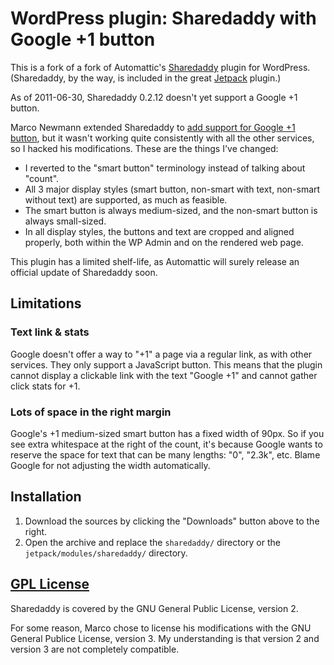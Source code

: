 WordPress plugin: Sharedaddy with Google +1 button
==================================================

This is a fork of a fork of Automattic's [Sharedaddy](http://wordpress.org/extend/plugins/sharedaddy/) plugin for WordPress.  (Sharedaddy, by the way, is included in the great [Jetpack](http://wordpress.org/extend/plugins/jetpack/) plugin.)

As of 2011-06-30, Sharedaddy 0.2.12 doesn't yet support a Google +1 button.

Marco Newmann extended Sharedaddy to [add support for Google +1 button](http://p0l0.binware.org/index.php/2011/06/03/google-1-for-sharedaddy/), but it wasn't working quite consistently with all the other services, so I hacked his modifications.  These are the things I've changed:

*    I reverted to the "smart button" terminology instead of talking about "count".
*    All 3 major display styles (smart button, non-smart with text, non-smart without text) are supported, as much as feasible.
*    The smart button is always medium-sized, and the non-smart button is always small-sized.
*    In all display styles, the buttons and text are cropped and aligned properly, both within the WP Admin and on the rendered web page.

This plugin has a limited shelf-life, as Automattic will surely release an official update of Sharedaddy soon.

Limitations
-----------

### Text link & stats ###

Google doesn't offer a way to "+1" a page via a regular link, as with other services.  They only support a JavaScript button.  This means that the plugin cannot display a clickable link with the text "Google +1" and cannot gather click stats for +1.

### Lots of space in the right margin ###

Google's +1 medium-sized smart button has a fixed width of 90px.  So if you see extra whitespace at the right of the count, it's because Google wants to reserve the space for text that can be many lengths: "0", "2.3k", etc.  Blame Google for not adjusting the width automatically.

Installation
------------

1.   Download the sources by clicking the "Downloads" button above to the right.
2.   Open the archive and replace the `sharedaddy/` directory or the `jetpack/modules/sharedaddy/` directory.


[GPL License](http://www.gnu.org/licenses/)
-------------------------------------------
Sharedaddy is covered by the GNU General Public License, version 2.

For some reason, Marco chose to license his modifications with the GNU General Publice License, version 3.  My understanding is that version 2 and version 3 are not completely compatible.
